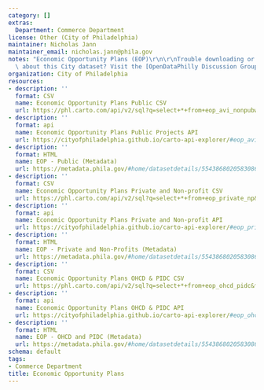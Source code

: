 ```yaml
---
category: []
extras:
  Department: Commerce Department
license: Other (City of Philadelphia)
maintainer: Nicholas Jann
maintainer_email: nicholas.jann@phila.gov
notes: "Economic Opportunity Plans (EOP)\r\n\r\nTrouble downloading or have questions\
  \ about this City dataset? Visit the [OpenDataPhilly Discussion Group](http://www.phila.gov/data/discuss/)"
organization: City of Philadelphia
resources:
- description: ''
  format: CSV
  name: Economic Opportunity Plans Public CSV
  url: https://phl.carto.com/api/v2/sql?q=select+*+from+eop_avi_nonpubworks_pubprop_streets_water&format=csv&filename=eop_avi_nonpubworks_pubprop_streets_water&skipfields=cartodb_id,the_geom,the_geom_webmercator
- description: ''
  format: api
  name: Economic Opportunity Plans Public Projects API
  url: https://cityofphiladelphia.github.io/carto-api-explorer/#eop_avi_nonpubworks_pubprop_streets_water
- description: ''
  format: HTML
  name: EOP - Public (Metadata)
  url: https://metadata.phila.gov/#home/datasetdetails/5543868020583086178c4f70/representationdetails/5579d9fa185e62057fa1c749/
- description: ''
  format: CSV
  name: Economic Opportunity Plans Private and Non-profit CSV
  url: https://phl.carto.com/api/v2/sql?q=select+*+from+eop_private_np&format=csv&filename=eop_private_np&skipfields=cartodb_id,the_geom,the_geom_webmercator
- description: ''
  format: api
  name: Economic Opportunity Plans Private and Non-profit API
  url: https://cityofphiladelphia.github.io/carto-api-explorer/#eop_private_np
- description: ''
  format: HTML
  name: EOP - Private and Non-Profits (Metadata)
  url: https://metadata.phila.gov/#home/datasetdetails/5543868020583086178c4f70/representationdetails/5579c6eee4142a767edfd2b7/
- description: ''
  format: CSV
  name: Economic Opportunity Plans OHCD & PIDC CSV
  url: https://phl.carto.com/api/v2/sql?q=select+*+from+eop_ohcd_pidc&format=csv&filename=eop_ohcd_pidc&skipfields=cartodb_id,the_geom,the_geom_webmercator
- description: ''
  format: api
  name: Economic Opportunity Plans OHCD & PIDC API
  url: https://cityofphiladelphia.github.io/carto-api-explorer/#eop_ohcd_pidc
- description: ''
  format: HTML
  name: EOP - OHCD and PIDC (Metadata)
  url: https://metadata.phila.gov/#home/datasetdetails/5543868020583086178c4f70/representationdetails/5579da6b992642d1459eb47b/
schema: default
tags:
- Commerce Department
title: Economic Opportunity Plans
---
```

